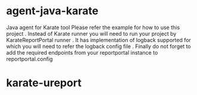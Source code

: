 # agent-java-karate
Java agent for Karate tool 
Please refer the example for how to use this project .
Instead of Karate runner you will need to run your project by KarateReportPortal runner .
It has implementation of logback supported for which you will need to refer the logback config file .
Finally do not forget to add the required endpoints from your reportportal instance to reportportal.config 
# karate-ureport
